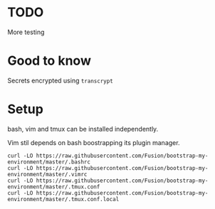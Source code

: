 # TODO

More testing

# Good to know

Secrets encrypted using `transcrypt`

# Setup

bash, vim and tmux can be installed independently.

Vim stil depends on bash boostrapping its plugin manager.

```
curl -LO https://raw.githubusercontent.com/Fusion/bootstrap-my-environment/master/.bashrc
curl -LO https://raw.githubusercontent.com/Fusion/bootstrap-my-environment/master/.vimrc
curl -LO https://raw.githubusercontent.com/Fusion/bootstrap-my-environment/master/.tmux.conf
curl -LO https://raw.githubusercontent.com/Fusion/bootstrap-my-environment/master/.tmux.conf.local
```
